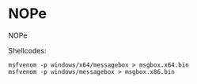 # NOPe
NOPe


Shellcodes:
```
msfvenom -p windows/x64/messagebox > msgbox.x64.bin
msfvenom -p windows/messagebox > msgbox.x86.bin
```